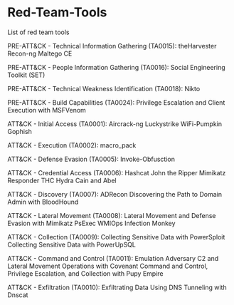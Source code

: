 # Red-Team-Tools
List of red team tools


PRE-ATT&CK - Technical Information Gathering (TA0015):
theHarvester
Recon-ng
Maltego CE

PRE-ATT&CK - People Information Gathering (TA0016):
Social Engineering Toolkit (SET)

PRE-ATT&CK - Technical Weakness Identification (TA0018):
Nikto

PRE-ATT&CK - Build Capabilities (TA0024):
Privilege Escalation and Client Execution with MSFVenom

ATT&CK - Initial Access (TA0001):
Aircrack-ng
Luckystrike 
WiFi-Pumpkin
Gophish

ATT&CK - Execution (TA0002):
macro_pack

ATT&CK - Defense Evasion (TA0005):
Invoke-Obfusction

ATT&CK - Credential Access (TA0006):
Hashcat
John the Ripper
Mimikatz
Responder
THC Hydra
Cain and Abel

ATT&CK - Discovery (TA0007):
ADRecon
Discovering the Path to Domain Admin with BloodHound

ATT&CK - Lateral Movement (TA0008):
Lateral Movement and Defense Evasion with Mimikatz
PsExec
WMIOps
Infection Monkey

ATT&CK - Collection (TA0009):
Collecting Sensitive Data with PowerSploit
Collecting Sensitive Data with PowerUpSQL

ATT&CK - Command and Control (TA0011):
Emulation Adversary C2 and Lateral Movement Operations with Covenant
Command and Control, Privilege Escalation, and Collection with Pupy
Empire

ATT&CK - Exfiltration (TA0010):
Exfiltrating Data Using DNS Tunneling with Dnscat
